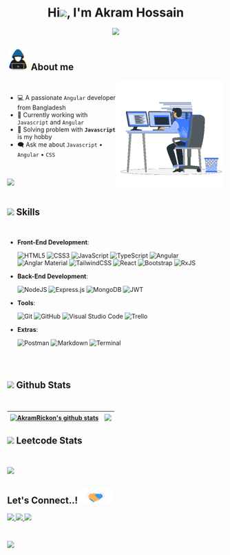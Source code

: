 

<h1 align="center">Hi<img src="https://media.giphy.com/media/hvRJCLFzcasrR4ia7z/giphy.gif" width="35">, I'm Akram Hossain </h1>

<p align="center">
  <a href="https://github.com/DenverCoder1/readme-typing-svg"><img src="https://readme-typing-svg.herokuapp.com?font=Time+New+Roman&color=cyan&size=25&center=true&vCenter=true&width=600&height=100&lines=Assalamu+Alaikum+Warahmatullah..&hearts;++;Front-End+Developer;Angular+Developer;Love+to+learn+new+stuffs..<3"></a>
</p>

	
## <picture><img src = "https://github.com/0xAbdulKhalid/0xAbdulKhalid/raw/main/assets/mdImages/about_me.gif" width = 50px></picture> **About me**

<picture> <img align="right" src="https://github.com/0xAbdulKhalid/0xAbdulKhalid/raw/main/assets/mdImages/Right_Side.gif" width = 250px></picture>

<br>

- 💻 A passionate `Angular` developer from Bangladesh
- 🌱 Currently working with `Javascript` and `Angular`
- 🧠 Solving problem with **`Javascript`** is my hobby
- 🗨 Ask me about `Javascript` • `Angular` • `CSS`

<br><br>
<img src="https://user-images.githubusercontent.com/73097560/115834477-dbab4500-a447-11eb-908a-139a6edaec5c.gif"><br><br>

## <img src="https://media2.giphy.com/media/QssGEmpkyEOhBCb7e1/giphy.gif?cid=ecf05e47a0n3gi1bfqntqmob8g9aid1oyj2wr3ds3mg700bl&rid=giphy.gif" width ="25"><b> Skills</b>
<br>

<p align="center">

    
- **Front-End Development**:

   ![HTML5](https://img.shields.io/badge/HTML5%20-%23E34F26.svg?style=for-the-badge&logo=html5&logoColor=white)
   ![CSS3](https://img.shields.io/badge/CSS%20-%231572B6.svg?style=for-the-badge&logo=css3&logoColor=white)
   ![JavaScript](https://img.shields.io/badge/JavaScript%20-%23F7DF1E.svg?style=for-the-badge&logo=javascript&logoColor=black)
   ![TypeScript](https://img.shields.io/badge/typescript-%23007ACC.svg?style=for-the-badge&logo=typescript&logoColor=white)
   ![Angular](https://img.shields.io/badge/angular-%23DD0031.svg?style=for-the-badge&logo=angular&logoColor=white)
   ![Anglar Material](https://img.shields.io/badge/Anglar&nbsp;Material-%230081CB.svg?style=for-the-badge&logo=angular&logoColor=white)
   ![TailwindCSS](https://img.shields.io/badge/tailwind&nbsp;css-%2338B2AC.svg?style=for-the-badge&logo=tailwind-css&logoColor=white)
   ![React](https://img.shields.io/badge/react-%2320232a.svg?style=for-the-badge&logo=react&logoColor=%2361DAFB)
   ![Bootstrap](https://img.shields.io/badge/bootstrap-%23563D7C.svg?style=for-the-badge&logo=bootstrap&logoColor=white)
   ![RxJS](https://img.shields.io/badge/rxjs-%23B7178C.svg?style=for-the-badge&logo=reactivex&logoColor=white)
   

- **Back-End Development**:
	
   ![NodeJS](https://img.shields.io/badge/node.js-6DA55F?style=for-the-badge&logo=node.js&logoColor=white)
   ![Express.js](https://img.shields.io/badge/express.js-%23404d59.svg?style=for-the-badge&logo=express&logoColor=%2361DAFB)
   ![MongoDB](https://img.shields.io/badge/MongoDB-%234ea94b.svg?style=for-the-badge&logo=mongodb&logoColor=white)
   ![JWT](https://img.shields.io/badge/JWT-%23E0234E?style=for-the-badge&logo=JSON%20web%20tokens)
	
<!-- 	![JWT](https://img.shields.io/badge/JWT-D63AFF?style=for-the-badge&logo=JSON%20web%20tokens) -->
	
<!-- 	![JWT](https://img.shields.io/badge/JWT-%23E0234E?style=for-the-badge&logo=JSON%20web%20tokens) -->
	


<!-- - **Authentication**: -->
	
<!-- - **Database**: -->
	
 
	
- **Tools**:

    ![Git](https://img.shields.io/badge/git-%23F05033.svg?style=for-the-badge&logo=git&logoColor=white)
    ![GitHub](https://img.shields.io/badge/github-%23121011.svg?style=for-the-badge&logo=github&logoColor=white)
    ![Visual Studio Code](https://img.shields.io/badge/Visual%20Studio%20Code-0078d7.svg?style=for-the-badge&logo=visual-studio-code&logoColor=white)
    ![Trello](https://img.shields.io/badge/Trello-%23026AA7.svg?style=for-the-badge&logo=Trello&logoColor=white)


<!-- - **Hosting**:
	
   ![Netlify](https://img.shields.io/badge/netlify-%23000000.svg?style=for-the-badge&logo=netlify&logoColor=#00C7B7) 
   ![Vercel](https://img.shields.io/badge/vercel-00A95C.svg?style=for-the-badge&logo=vercel&logoColor=white) -->


<!-- - **Project Management**: -->
	
- **Extras**:
	
    ![Postman](https://img.shields.io/badge/Postman-FF6C37?style=for-the-badge&logo=postman&logoColor=white)
    ![Markdown](https://img.shields.io/badge/markdown-%23000000.svg?style=for-the-badge&logo=markdown&logoColor=white) 
    ![Terminal](https://img.shields.io/badge/Terminal-%23054020?style=for-the-badge&logo=gnu-bash&logoColor=white)

      
</p>
<br><br>

## <img src="https://media.giphy.com/media/iY8CRBdQXODJSCERIr/giphy.gif" width="35"><b> Github Stats </b>
<br>

<!-- <div align="center">

<a href="https://github.com/AkramRickon/">
  <img src="https://github-readme-stats.vercel.app/api?username=AkramRickon&include_all_commits=true&count_private=true&show_icons=true&line_height=20&title_color=7A7ADB&icon_color=2234AE&text_color=D3D3D3&bg_color=0,000000,130F40" width="450"/>
  <img src="https://github-readme-stats.vercel.app/api/top-langs?username=AkramRickon&show_icons=true&locale=en&layout=compact&line_height=20&title_color=7A7ADB&icon_color=2234AE&text_color=D3D3D3&bg_color=0,000000,130F40" width="375"  alt="0xabdulkhalid"/>

</a>
</div> -->
| <a href="https://github.com/AkramRickon/github-readme-stats"><img align="center" src="https://github-readme-stats.vercel.app/api?username=AkramRickon&show_icons=true&include_all_commits=true&theme=buefy&hide_border=true" alt="AkramRickon's github stats" /></a> | <a href="https://github.com/AkramRickon/github-readme-stats"><img align="center" src="https://github-readme-stats.vercel.app/api/top-langs/?username=AkramRickon&layout=compact&theme=buefy&hide_border=true" /></a> |
| ------------- | ------------- |

## <img src="https://media.giphy.com/media/iY8CRBdQXODJSCERIr/giphy.gif" width="35"><b> Leetcode Stats </b>
<br>

![](https://leetcard.jacoblin.cool/Akram_H_Rickon?theme=light)

## <b> Let's Connect..!</b><img src="https://github.com/0xAbdulKhalid/0xAbdulKhalid/raw/main/assets/mdImages/handshake.gif" width ="80">
<p left="center">
<a href="https://www.linkedin.com/in/akram-hossan-189245227/" target="blank">
  <img src="https://img.shields.io/badge/linkedin-%230077B5.svg?&style=for-the-badge&logo=linkedin&logoColor=white" height=25>
</a> 
<a href="https://www.facebook.com/akram.hossain.148/">
  <img src="https://img.shields.io/badge/Facebook-1877F2?style=for-the-badge&logo=facebook&logoColor=white" height=25>
</a>

<a href="mailto:akramhsin29@gmail.com">
  <img src="https://img.shields.io/badge/Gmail-D14836?style=for-the-badge&logo=gmail&logoColor=white" height=25>
</a>
</p>

<br/>
<!-- GitHub Profile Views Counter -->

![](https://komarev.com/ghpvc/?username=AkramRickon)




